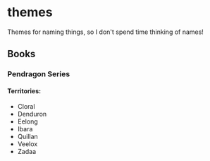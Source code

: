 # themes

Themes for naming things, so I don't spend time thinking of names!

## Books

### Pendragon Series

#### Territories:

* Cloral
* Denduron
* Eelong
* Ibara
* Quillan
* Veelox
* Zadaa



